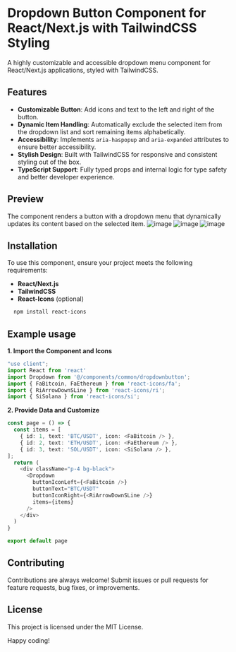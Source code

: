
# Dropdown Button Component for React/Next.js with TailwindCSS Styling

A highly customizable and accessible dropdown menu component for React/Next.js applications, styled with TailwindCSS. 


## Features

- **Customizable Button**: Add icons and text to the left and right of the button.
- **Dynamic Item Handling**: Automatically exclude the selected item from the dropdown list and sort remaining items alphabetically.
- **Accessibility**: Implements `aria-haspopup` and `aria-expanded` attributes to ensure better accessibility.
- **Stylish Design**: Built with TailwindCSS for responsive and consistent styling out of the box.
- **TypeScript Support**: Fully typed props and internal logic for type safety and better developer experience.


## Preview
The component renders a button with a dropdown menu that dynamically updates its content based on the selected item.
![image](https://github.com/user-attachments/assets/add9bf05-7468-4fe3-88f4-f371bbddb50e)
![image](https://github.com/user-attachments/assets/b9571ac3-f150-4fb2-9c83-5d3f291887e3)
![image](https://github.com/user-attachments/assets/247b6d6d-146b-4fb0-8d0a-3f7fd9b39c84)



## Installation

To use this component, ensure your project meets the following requirements:

- **React/Next.js**
- **TailwindCSS**
- **React-Icons** (optional)


```bash
  npm install react-icons
```
    
## Example usage
**1. Import the Component and Icons**
```typescript
"use client";
import React from 'react'
import Dropdown from '@/components/common/dropdownbutton';
import { FaBitcoin, FaEthereum } from 'react-icons/fa';
import { RiArrowDownSLine } from 'react-icons/ri';
import { SiSolana } from 'react-icons/si';
```
**2. Provide Data and Customize**
```typescript
const page = () => {
  const items = [
    { id: 1, text: 'BTC/USDT', icon: <FaBitcoin /> },
    { id: 2, text: 'ETH/USDT', icon: <FaEthereum /> },
    { id: 3, text: 'SOL/USDT', icon: <SiSolana /> },
];
  return (
    <div className="p-4 bg-black">
      <Dropdown 
        buttonIconLeft={<FaBitcoin />}
        buttonText="BTC/USDT"
        buttonIconRight={<RiArrowDownSLine />}
        items={items}
      />
    </div>
  )
}

export default page
```


## Contributing

Contributions are always welcome! Submit issues or pull requests for feature requests, bug fixes, or improvements.


## License

This project is licensed under the MIT License.

Happy coding!

